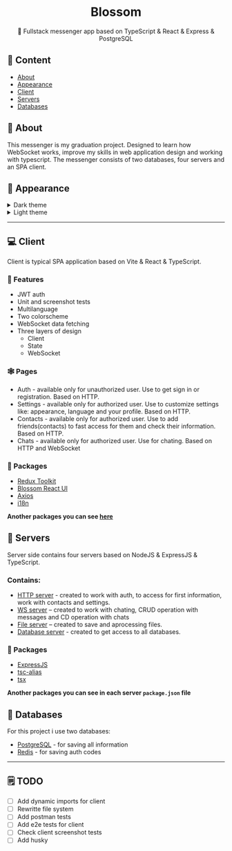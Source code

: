 <h1 align="center">Blossom</h1>
<p align="center">🌸 Fullstack messenger app based on TypeScript & React & Express & PostgreSQL</p>


## 📖 Content
- [About](#-about)
- [Appearance](#-appearance)
- [Client](#-client)
- [Servers](#-servers)
- [Databases](#-databases)

## 🤔 About

This messenger is my graduation project. Designed to learn how WebSocket works, improve my skills in web application design and working with typescript. The messenger consists of two databases, four servers and an SPA client.

## 🌸 Appearance


<details>
<summary>Dark theme</summary>
<img src="https://github.com/xN8Tx/blossom-messenger/blob/main/screenshots/dark-theme.png"/>
</details>

<details>
<summary>Light theme</summary>
<img src="https://github.com/xN8Tx/blossom-messenger/blob/main/screenshots/light-theme.png"/>
</details>

---

## 💻 Client
Client is typical SPA application based on Vite & React & TypeScript.

### 💫 Features
- JWT auth
- Unit and screenshot tests
- Multilanguage
- Two colorscheme
- WebSocket data fetching
- Three layers of design
  - Client
  - State
  - WebSocket 

### 🕸️ Pages
- Auth - available only for unauthorized user. Use to get sign in or registration. Based on HTTP. 
- Settings - available only for authorized user. Use to customize settings like: appearance, language and your profile. Based on HTTP.
- Contacts - available only for authorized user. Use to add friends(contacts) to fast access for them and check their information. Based on HTTP.
- Chats - available only for authorized user. Use for chating. Based on HTTP and WebSocket

### 🦾 Packages
- [Redux Toolkit](https://redux-toolkit.js.org/)
- [Blossom React UI](https://github.com/xN8Tx/blossom-react-ui)
- [Axios](https://axios-http.com/)
- [i18n](https://www.i18next.com/)

**Another packages you can see [here](https://github.com/xN8Tx/blossom-messenger/blob/main/app/client/package.json)**


## 🔧 Servers
Server side contains four servers based on NodeJS & ExpressJS & TypeScript.

### Contains:
- [HTTP server](https://github.com/xN8Tx/blossom-messenger/tree/main/app/http-server) - created to work with auth, to access for first information, work with contacts and settings.
- [WS server](https://github.com/xN8Tx/blossom-messenger/tree/main/app/ws-server) – created to work with chating, CRUD operation with messages and CD operation with chats
- [File server](https://github.com/xN8Tx/blossom-messenger/tree/main/app/file-server) – created to save and aprocessing files.
- [Database server](https://github.com/xN8Tx/blossom-messenger/tree/main/app/database-server) - created to get access to all databases.

### 🦾 Packages
- [ExpressJS](https://expressjs.com/)
- [tsc-alias](https://www.npmjs.com/package/tsc-alias)
- [tsx](https://www.npmjs.com/package/tsx)

**Another packages you can see in each server ```package.json``` file**

## 💾 Databases
For this project i use two databases:
- [PostgreSQL](https://www.postgresql.org/) - for saving all information
- [Redis](https://redis.io/) - for saving auth codes

---

## 🗒️ TODO
- [ ] Add dynamic imports for client
- [ ] Rewritte file system
- [ ] Add postman tests
- [ ] Add e2e tests for client
- [ ] Check client screenshot tests
- [ ] Add husky
